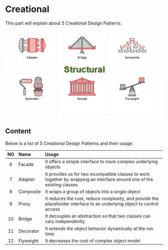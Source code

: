 # Creational
This part will explain about 5 Creational Design Patterns.

![alt text](./structural.png?raw=true)

## Content
Below is a list of 5 Creational Design Patterns and their usage.

|   NO      |   Name                        |   Usage       |
|   :---:   |   :---                        |   :---        |
|   6       |   Facade                      |   It offers a simple interface to more complex underlying objects                                  |
|   7       |   Adapter                     |   It provides us for two incompatible classes to work together by wrapping an interface around one of the existing classes                                                     |
|   8       |   Composite                   |   It wraps a group of objects into a single object                                               |
|   9       |   Proxy                       |   It reduces the cost, reduce complexity, and provide the placeholder interface to an underlying object to control access                                                      |
|   10      |   Bridge                      |   It decouples an abstraction so that two classes can vary independently                          |
|   11      |   Decorator                   |   It extends the object behavior dynamically at the run time                                 |
|   12      |   Flyweight                   |   It decreases the cost of complex object model                                                |